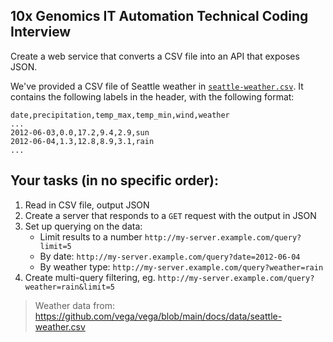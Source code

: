 ## 10x Genomics IT Automation Technical Coding Interview

Create a web service that converts a CSV file into an API that exposes JSON.

We've provided a CSV file of Seattle weather in
[`seattle-weather.csv`](./seattle-weather.csv). It contains the following
labels in the header, with the following format:

```
date,precipitation,temp_max,temp_min,wind,weather
...
2012-06-03,0.0,17.2,9.4,2.9,sun
2012-06-04,1.3,12.8,8.9,3.1,rain
...
```

## Your tasks (in no specific order):

1. Read in CSV file, output JSON
2. Create a server that responds to a `GET` request with the output in JSON
3. Set up querying on the data:
    - Limit results to a number `http://my-server.example.com/query?limit=5`
    - By date: `http://my-server.example.com/query?date=2012-06-04`
    - By weather type: `http://my-server.example.com/query?weather=rain`
4. Create multi-query filtering, eg. `http://my-server.example.com/query?weather=rain&limit=5`



> Weather data from: https://github.com/vega/vega/blob/main/docs/data/seattle-weather.csv
